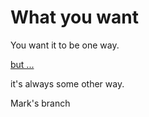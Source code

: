 # What you want

You want it to be one way.

[but ...](the-other-way.html)

it's always some other way.

Mark's branch
